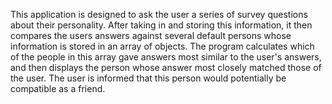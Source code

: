 This application is designed to ask the user a series of survey questions about their personality.  After taking in and storing this information, it then compares the users answers against several default persons whose information is stored in an array of objects.  The program calculates which of the people in this array gave answers most similar to the user's answers, and then displays the person whose answer most closely matched those of the user.  The user is informed that this person would potentially be compatible as a friend.